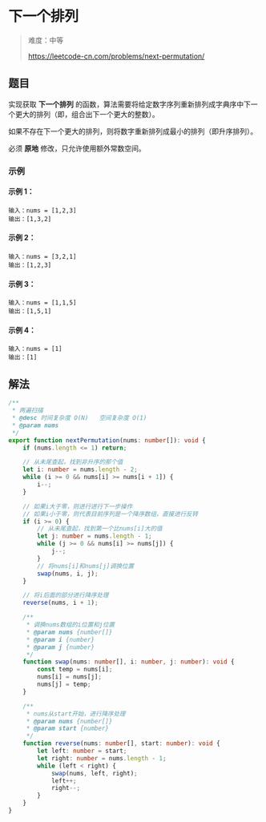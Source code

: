 # 下一个排列

> 难度：中等
>
> https://leetcode-cn.com/problems/next-permutation/

## 题目
实现获取 **下一个排列** 的函数，算法需要将给定数字序列重新排列成字典序中下一个更大的排列（即，组合出下一个更大的整数）。

如果不存在下一个更大的排列，则将数字重新排列成最小的排列（即升序排列）。

必须 **原地** 修改，只允许使用额外常数空间。

### 示例

#### 示例 1：
```
输入：nums = [1,2,3]
输出：[1,3,2]
```

#### 示例 2：
```
输入：nums = [3,2,1]
输出：[1,2,3]
```

#### 示例 3：
```
输入：nums = [1,1,5]
输出：[1,5,1]
```

#### 示例 4：
```
输入：nums = [1]
输出：[1]
```

## 解法
```typescript
/**
 * 两遍扫描
 * @desc 时间复杂度 O(N)   空间复杂度 O(1)
 * @param nums
 */
export function nextPermutation(nums: number[]): void {
    if (nums.length <= 1) return;

    // 从未尾查起，找到非升序的那个值
    let i: number = nums.length - 2;
    while (i >= 0 && nums[i] >= nums[i + 1]) {
        i--;
    }

    // 如果i大于零，则进行进行下一步操作
    // 如果i小于零，则代表目前序列是一个降序数组，直接进行反转
    if (i >= 0) {
        // 从未尾查起，找到第一个比nums[i]大的值
        let j: number = nums.length - 1;
        while (j >= 0 && nums[i] >= nums[j]) {
            j--;
        }
        // 将nums[i]和nums[j]调换位置
        swap(nums, i, j);
    }

    // 将i后面的部分进行降序处理
    reverse(nums, i + 1);

    /**
     * 调换nums数组的i位置和j位置
     * @param nums {number[]}
     * @param i {number}
     * @param j {number}
     */
    function swap(nums: number[], i: number, j: number): void {
        const temp = nums[i];
        nums[i] = nums[j];
        nums[j] = temp;
    }

    /**
     * nums从start开始，进行降序处理
     * @param nums {number[]}
     * @param start {number}
     */
    function reverse(nums: number[], start: number): void {
        let left: number = start;
        let right: number = nums.length - 1;
        while (left < right) {
            swap(nums, left, right);
            left++;
            right--;
        }
    }
}
```